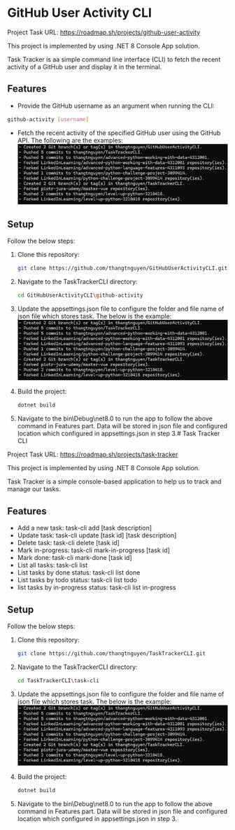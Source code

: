 # GitHub User Activity CLI

Project Task URL: https://roadmap.sh/projects/github-user-activity

This project is implemented by using .NET 8 Console App solution.

Task Tracker is aa simple command line interface (CLI) to fetch the recent activity of a GitHub user and display it in the terminal.

## Features

- Provide the GitHub username as an argument when running the CLI:

```bash
github-activity [username]
```

- Fetch the recent activity of the specified GitHub user using the GitHub API. The following are the examples:
  ![alt text](image.png)

## Setup

Follow the below steps:

1. Clone this repository:
   ```bash
   git clone https://github.com/thangtnguyen/GitHubUserActivityCLI.git
   ```
2. Navigate to the TaskTrackerCLI directory:
   ```bash
   cd GitHubUserActivityCLI\github-activity
   ```
3. Update the appsettings.json file to configure the folder and file name of json file which stores task. The below is the example:
   ![alt](image.png)

4. Build the project:
   ```bash
   dotnet build
   ```
5. Navigate to the bin\Debug\net8.0 to run the app to follow the above command in Features part. Data will be stored in json file and configured location which configured in appsettings.json in step 3.# Task Tracker CLI

Project Task URL: https://roadmap.sh/projects/task-tracker

This project is implemented by using .NET 8 Console App solution.

Task Tracker is a simple console-based application to help us to track and manage our tasks.

## Features

- Add a new task: task-cli add [task description]
- Update task: task-cli update [task id] [task description]
- Delete task: task-cli delete [task id]
- Mark in-progress: task-cli mark-in-progress [task id]
- Mark done: task-cli mark-done [task id]
- List all tasks: task-cli list
- List tasks by done status: task-cli list done
- List tasks by todo status: task-cli list todo
- list tasks by in-progress status: task-cli list in-progress

## Setup

Follow the below steps:

1. Clone this repository:
   ```bash
   git clone https://github.com/thangtnguyen/TaskTrackerCLI.git
   ```
2. Navigate to the TaskTrackerCLI directory:
   ```bash
   cd TaskTrackerCLI\task-cli
   ```
3. Update the appsettings.json file to configure the folder and file name of json file which stores task. The below is the example:
   ![alt](image.png)

4. Build the project:
   ```bash
   dotnet build
   ```
5. Navigate to the bin\Debug\net8.0 to run the app to follow the above command in Features part. Data will be stored in json file and configured location which configured in appsettings.json in step 3.
